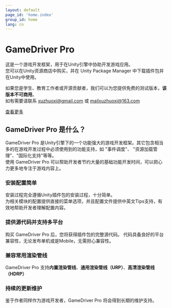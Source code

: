 ```yaml
---
layout: default
page_id: 'home.index'
group_id: home
lang: cn
---
```


# GameDriver Pro

这是一个游戏开发框架，用于在Unity引擎中协助开发游戏应用。  
您可以在Unity资源商店中购买，并在 Unity Package Manager 中下载插件包并在Unity中使用。  

如果您是学生、教育工作者或开源贡献者，我们可以为您提供免费的测试版本，**该版本不可商用**。   
如有需要请联系 xuzhuoxi@gmail.com 或 mailxuzhuoxi@163.com  

[查看更多](home/Home-README_cn.html)  

## GameDriver Pro 是什么？
GameDriver Pro 是Unity引擎下的一个功能强大的游戏开发框架。其它包含相当多的在游戏开发过程中必须使用到的功能支持，如 "事件调度"、 "资源加载管理"、"国际化支持"等等。  
使用 GameDriver Pro 可以帮助开发者节约大量的基础功能开发时间，可以把心力更多地专注于游戏内容上。

### 安装配置简单
安装过程完全遵循Unity插件包的安装过程，十分简单。  
为相关模块的配置提供直接的菜单选项，并且配置文件提供中英文Tips支持，有效地帮助开发者理解配置内容。  

### 提供源代码并支持多平台
购买 GameDriver Pro 后，您将获得插件包的完整源代码。
代码具备良好的平台兼容性，无论发布单机或是Mobile，无需担心兼容性。

### 兼容常用渲染管线
GameDriver Pro 支持**内置渲染管线**、**通用渲染管线（URP）**、**高清渲染管线（HDRP）**  

### 持续的更新维护
鉴于作者同样作为游戏开发者，GameDriver Pro 将会得到长期的维护支持。